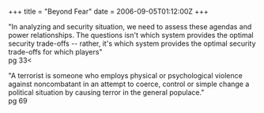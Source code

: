 +++
title = "Beyond Fear"
date = 2006-09-05T01:12:00Z
+++

"In analyzing and security situation, we need to assess these agendas and power relationships. The questions isn't which system provides the optimal security trade-offs -- rather, it's which system provides the optimal security trade-offs for which players"  
pg 33<


"A terrorist is someone who employs physical or psychological violence against noncombatant in an attempt to coerce, control or simple change a political situation by causing terror in the general populace."  
pg 69
